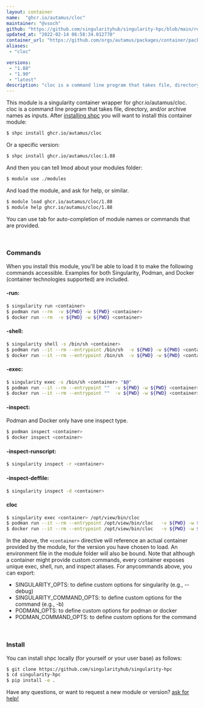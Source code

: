 ```yaml
---
layout: container
name:  "ghcr.io/autamus/cloc"
maintainer: "@vsoch"
github: "https://github.com/singularityhub/singularity-hpc/blob/main/registry/ghcr.io/autamus/cloc/container.yaml"
updated_at: "2022-02-14 06:58:34.012770"
container_url: "https://github.com/orgs/autamus/packages/container/package/cloc"
aliases:
 - "cloc"

versions:
 - "1.88"
 - "1.90"
 - "latest"
description: "cloc is a command line program that takes file, directory, and/or archive names as inputs."
---
```


This module is a singularity container wrapper for ghcr.io/autamus/cloc.
cloc is a command line program that takes file, directory, and/or archive names as inputs.
After [installing shpc](#install) you will want to install this container module:

```bash
$ shpc install ghcr.io/autamus/cloc
```

Or a specific version:

```bash
$ shpc install ghcr.io/autamus/cloc:1.88
```

And then you can tell lmod about your modules folder:

```bash
$ module use ./modules
```

And load the module, and ask for help, or similar.

```bash
$ module load ghcr.io/autamus/cloc/1.88
$ module help ghcr.io/autamus/cloc/1.88
```

You can use tab for auto-completion of module names or commands that are provided.

<br>

### Commands

When you install this module, you'll be able to load it to make the following commands accessible.
Examples for both Singularity, Podman, and Docker (container technologies supported) are included.

#### -run:

```bash
$ singularity run <container>
$ podman run --rm  -v ${PWD} -w ${PWD} <container>
$ docker run --rm  -v ${PWD} -w ${PWD} <container>
```

#### -shell:

```bash
$ singularity shell -s /bin/sh <container>
$ podman run --it --rm --entrypoint /bin/sh  -v ${PWD} -w ${PWD} <container>
$ docker run --it --rm --entrypoint /bin/sh  -v ${PWD} -w ${PWD} <container>
```

#### -exec:

```bash
$ singularity exec -s /bin/sh <container> "$@"
$ podman run --it --rm --entrypoint ""  -v ${PWD} -w ${PWD} <container> "$@"
$ docker run --it --rm --entrypoint ""  -v ${PWD} -w ${PWD} <container> "$@"
```

#### -inspect:

Podman and Docker only have one inspect type.

```bash
$ podman inspect <container>
$ docker inspect <container>
```

#### -inspect-runscript:

```bash
$ singularity inspect -r <container>
```

#### -inspect-deffile:

```bash
$ singularity inspect -d <container>
```


#### cloc
       
```bash
$ singularity exec <container> /opt/view/bin/cloc
$ podman run --it --rm --entrypoint /opt/view/bin/cloc   -v ${PWD} -w ${PWD} <container> -c " $@"
$ docker run --it --rm --entrypoint /opt/view/bin/cloc   -v ${PWD} -w ${PWD} <container> -c " $@"
```



In the above, the `<container>` directive will reference an actual container provided
by the module, for the version you have chosen to load. An environment file in the
module folder will also be bound. Note that although a container
might provide custom commands, every container exposes unique exec, shell, run, and
inspect aliases. For anycommands above, you can export:

 - SINGULARITY_OPTS: to define custom options for singularity (e.g., --debug)
 - SINGULARITY_COMMAND_OPTS: to define custom options for the command (e.g., -b)
 - PODMAN_OPTS: to define custom options for podman or docker
 - PODMAN_COMMAND_OPTS: to define custom options for the command

<br>
  
### Install

You can install shpc locally (for yourself or your user base) as follows:

```bash
$ git clone https://github.com/singularityhub/singularity-hpc
$ cd singularity-hpc
$ pip install -e .
```

Have any questions, or want to request a new module or version? [ask for help!](https://github.com/singularityhub/singularity-hpc/issues)